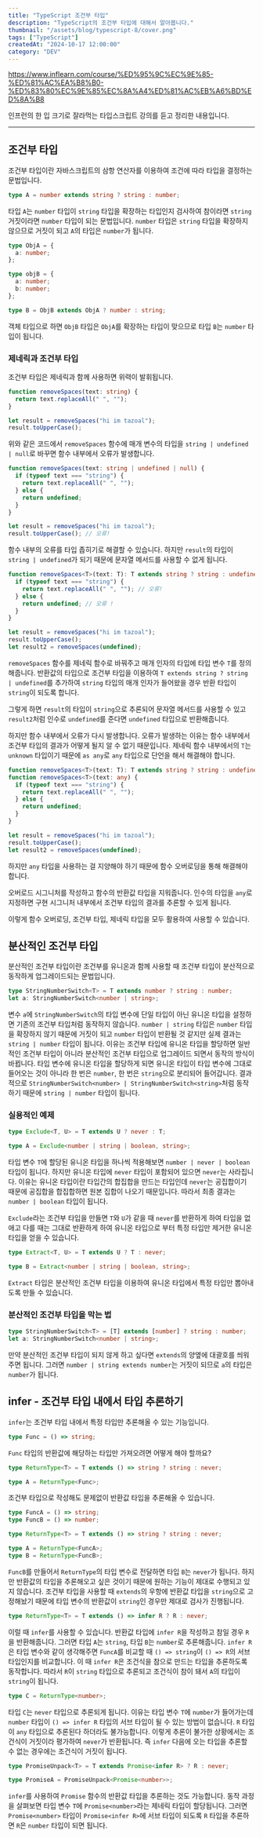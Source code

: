 ```yaml
---
title: "TypeScript 조건부 타입"
description: "TypeScript의 조건부 타입에 대해서 알아봅니다."
thumbnail: "/assets/blog/typescript-8/cover.png"
tags: ["TypeScript"]
createdAt: "2024-10-17 12:00:00"
category: "DEV"
---
```


https://www.inflearn.com/course/%ED%95%9C%EC%9E%85-%ED%81%AC%EA%B8%B0-%ED%83%80%EC%9E%85%EC%8A%A4%ED%81%AC%EB%A6%BD%ED%8A%B8

인프런의 한 입 크기로 잘라먹는 타입스크립트 강의를 듣고 정리한 내용입니다.

---

## 조건부 타입

조건부 타입이란 자바스크립트의 삼항 연산자를 이용하여 조건에 따라 타입을 결정하는 문법입니다.

```ts
type A = number extends string ? string : number;
```

타입 `A`는 `number` 타입이 `string` 타입을 확장하는 타입인지 검사하여 참이라면 `string` 거짓이라면 `number` 타입이 되는 문법입니다.
`number` 타입은 `string` 타입을 확장하지 않으므로 거짓이 되고 `A`의 타입은 `number`가 됩니다.

```ts
type ObjA = {
  a: number;
};

type objB = {
  a: number;
  b: number;
};

type B = ObjB extends ObjA ? number : string;
```

객체 타입으로 하면 `ObjB` 타입은 `ObjA`를 확장하는 타입이 맞으므로 타입 `B`는 `number` 타입이 됩니다.

### 제네릭과 조건부 타입

조건부 타입은 제네릭과 함께 사용하면 위력이 발휘됩니다.

```ts
function removeSpaces(text: string) {
  return text.replaceAll(" ", "");
}

let result = removeSpaces("hi im tazoal");
result.toUpperCase();
```

위와 같은 코드에서 `removeSpaces` 함수에 매개 변수의 타입을 `string | undefined | null`로 바꾸면 함수 내부에서 오류가 발생합니다.

```ts
function removeSpaces(text: string | undefined | null) {
  if (typeof text === "string") {
    return text.replaceAll(" ", "");
  } else {
    return undefined;
  }
}

let result = removeSpaces("hi im tazoal");
result.toUpperCase(); // 오류!
```

함수 내부의 오류를 타입 좁히기로 해결할 수 있습니다.
하지만 `result`의 타입이 `string | undefined`가 되기 때문에 문자열 메서드를 사용할 수 없게 됩니다.

```ts
function removeSpaces<T>(text: T): T extends string ? string : undefined {
  if (typeof text === "string") {
    return text.replaceAll(" ", ""); // 오류!
  } else {
    return undefined; // 오류 !
  }
}

let result = removeSpaces("hi im tazoal");
result.toUpperCase();
let result2 = removeSpaces(undefined);
```

`removeSpaces` 함수를 제네릭 함수로 바꿔주고 매개 인자의 타입에 타입 변수 `T`를 정의해줍니다.
반환값의 타입으로 조건부 타입을 이용하여 `T extends string ? string | undefined`를 추가하여 `string` 타입의 매개 인자가 들어왔을 경우 반환 타입이 `string`이 되도록 합니다.

그렇게 하면 `result`의 타입이 `string`으로 추론되어 문자열 메서드를 사용할 수 있고 `result2`처럼 인수로 `undefined`를 준다면 `undefined` 타입으로 반환해줍니다.

하지만 함수 내부에서 오류가 다시 발생합니다.
오류가 발생하는 이유는 함수 내부에서 조건부 타입의 결과가 어떻게 될지 알 수 없기 때문입니다.
제네릭 함수 내부에서의 `T`는 `unknown` 타입이기 때문에 `as any`로 `any` 타입으로 단언을 해서 해결해야 합니다.

```ts
function removeSpaces<T>(text: T): T extends string ? string : undefined;
function removeSpaces<T>(text: any) {
  if (typeof text === "string") {
    return text.replaceAll(" ", "");
  } else {
    return undefined;
  }
}

let result = removeSpaces("hi im tazoal");
result.toUpperCase();
let result2 = removeSpaces(undefined);
```

하지만 `any` 타입을 사용하는 걸 지양해야 하기 때문에 함수 오버로딩을 통해 해결해야 합니다.

오버로드 시그니처를 작성하고 함수의 반환값 타입을 지워줍니다.
인수의 타입을 `any`로 지정하면 구현 시그니처 내부에서 조건부 타입의 결과를 추론할 수 있게 됩니다.

이렇게 함수 오버로딩, 조건부 타입, 제네릭 타입을 모두 활용하여 사용할 수 있습니다.

## 분산적인 조건부 타입

분산적인 조건부 타입이란 조건부를 유니온과 함께 사용할 때 조건부 타입이 분산적으로 동작하게 업그레이드되는 문법입니다.

```ts
type StringNumberSwitch<T> = T extends number ? string : number;
let a: StringNumberSwitch<number | string>;
```

변수 `a`에 `StringNumberSwitch`의 타입 변수에 단일 타입이 아닌 유니온 타입을 설정하면 기존의 조건부 타입처럼 동작하지 않습니다.
`number | string` 타입은 `number` 타입을 확장하지 않기 때문에 거짓이 되고 `number` 타입이 반환될 것 같지만 실제 결과는 `string | number` 타입이 됩니다.
이유는 조건부 타입에 유니온 타입을 할당하면 일반적인 조건부 타입이 아니라 분산적인 조건부 타입으로 업그레이드 되면서 동작의 방식이 바뀝니다.
타입 변수에 유니온 타입을 할당하게 되면 유니온 타입이 타입 변수에 그대로 들어오는 것이 아니라 한 번은 `number`, 한 번은 `string`으로 분리되어 들어갑니다.
결과적으로 `StringNumberSwitch<number> | StringNumberSwitch<string>`처럼 동작하기 때문에 `string | number` 타입이 됩니다.

### 실용적인 예제

```ts
type Exclude<T, U> = T extends U ? never : T;

type A = Exclude<number | string | boolean, string>;
```

타입 변수 `T`에 할당된 유니온 타입을 하나씩 적용해보면 `number | never | boolean` 타입이 됩니다.
하지만 유니온 타입에 `never` 타입이 포함되어 있으면 `never`는 사라집니다.
이유는 유니온 타입이란 타입간의 합집합을 만드는 타입인데 `never`는 공집합이기 때문에 공집합을 합집합하면 원본 집합이 나오기 때문입니다.
따라서 최종 결과는 `number | boolean` 타입이 됩니다.

`Exclude`라는 조건부 타입을 만들면 `T`와 `U`가 같을 때 `never`를 반환하게 하여 타입을 없애고 다를 때는 그대로 반환하게 하여 유니온 타입으로 부터 특정 타입만 제거한 유니온 타입을 얻을 수 있습니다.

```ts
type Extract<T, U> = T extends U ? T : never;

type B = Extract<number | string | boolean, string>;
```

`Extract` 타입은 분산적인 조건부 타입을 이용하여 유니온 타입에서 특정 타입만 뽑아내도록 만들 수 있습니다.

### 분산적인 조건부 타입을 막는 법

```ts
type StringNumberSwitch<T> = [T] extends [number] ? string : number;
let a: StringNumberSwitch<number | string>;
```

만약 분산적인 조건부 타입이 되지 않게 하고 싶다면 `extends`의 양옆에 대괄호를 씌워주면 됩니다.
그러면 `number | string extends number`는 거짓이 되므로 `a`의 타입은 `number`가 됩니다.

## infer - 조건부 타입 내에서 타입 추론하기

`infer`는 조건부 타입 내에서 특정 타입만 추론해올 수 있는 기능입니다.

```ts
type Func = () => string;
```

`Func` 타입의 반환값에 해당하는 타입만 가져오려면 어떻게 해야 할까요?

```ts
type ReturnType<T> = T extends () => string ? string : never;

type A = ReturnType<Func>;
```

조건부 타입으로 작성해도 문제없이 반환값 타입을 추론해올 수 있습니다.

```ts
type FuncA = () => string;
type FuncB = () => number;

type ReturnType<T> = T extends () => string ? string : never;

type A = ReturnType<FuncA>;
type B = ReturnType<FuncB>;
```

`FuncB`를 만들어서 `ReturnType`의 타입 변수로 전달하면 타입 `B`는 `never`가 됩니다.
하지만 반환값의 타입을 추론해오고 싶은 것이기 때문에 원하는 기능이 제대로 수행되고 있지 않습니다.
조건부 타입을 사용할 때 `extends`의 우항에 반환값 타입을 `string`으로 고정해놨기 때문에 타입 변수의 반환값이 `string`인 경우만 제대로 검사가 진행됩니다.

```ts
type ReturnType<T> = T extends () => infer R ? R : never;
```

이럴 때 `infer`를 사용할 수 있습니다.
반환값 타입에 `infer R`을 작성하고 참일 경우 `R`을 반환해줍니다.
그러면 타입 `A`는 `string`, 타입 `B`는 `number`로 추론해줍니다.
`infer R`은 타입 변수와 같이 생각해주면 `FuncA`를 비교할 때 `() => string`이 `() => R`의 서브 타입인지를 비교합니다.
이 때 `infer R`은 조건식을 참으로 만드는 타입을 추론하도록 동작합니다.
따라서 `R`이 `string` 타입으로 추론되고 조건식이 참이 돼서 `A`의 타입이 `string`이 됩니다.

```ts
type C = ReturnType<number>;
```

타입 `C`는 `never` 타입으로 추론되게 됩니다.
이유는 타입 변수 `T`에 `number`가 들어가는데 `number` 타입이 `() => infer R` 타입의 서브 타입이 될 수 있는 방법이 없습니다.
`R` 타입이 `any` 타입으로 추론된다 하더라도 불가능합니다.
이렇게 추론이 불가한 상황에서는 조건식이 거짓이라 평가하여 `never`가 반환됩니다.
즉 `infer` 다음에 오는 타입을 추론할 수 없는 경우에는 조건식이 거짓이 됩니다.

```ts
type PromiseUnpack<T> = T extends Promise<infer R> ? R : never;

type PromiseA = PromiseUnpack<Promise<number>>;
```

`infer`를 사용하여 `Promise` 함수의 반환값 타입을 추론하는 것도 가능합니다.
동작 과정을 살펴보면 타입 변수 `T`에 `Promise<number>`라는 제네릭 타입이 할당됩니다.
그러면 `Promise<number>` 타입이 `Promise<infer R>`에 서브 타입이 되도록 `R` 타입을 추론하면 `R`은 `number` 타입이 되면 됩니다.
